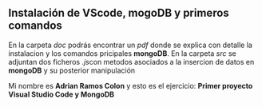 ## Instalación de VScode, mogoDB y primeros comandos 
En la carpeta *doc* podrás encontrar un *pdf* donde se explica con detalle la instalacion 
y los comandos pricipales **mongoDB**. En la carpeta *src* se adjuntan dos ficheros *.js*con 
metodos asociados a la insercion de datos en **mongoDB** y su posterior manipulación

Mi nombre es **Adrian Ramos Colon** y esto es el ejercicio: **Primer proyecto Visual Studio Code y MongoDB**

